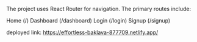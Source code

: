 The project uses React Router for navigation. The primary routes include:

Home (/)
Dashboard (/dashboard)
Login (/login)
Signup (/signup)

deployed link: https://effortless-baklava-877709.netlify.app/
